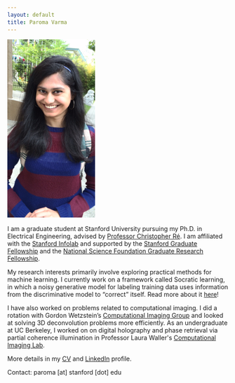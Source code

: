 ```yaml
---
layout: default
title: Paroma Varma
---
```


<div>
<div style="text-align:left; display:inline-block; vertical-align:text-top;" markdown="1">
<img src="profile.jpg" alt="Drawing" style="width: 200px; position: relative; margin-right: 10px" />
</div>

<div style="text-align:left; display:inline-block; vertical-align:text-top;" markdown="1">

I am a graduate student at Stanford University pursuing my Ph.D. in Electrical
Engineering, advised by [Professor Christopher
Ré](http://cs.stanford.edu/people/chrismre/). I am affiliated with the
[Stanford Infolab](http://infolab.stanford.edu) and supported by the [Stanford Graduate Fellowship](https://vpge.stanford.edu/fellowships-funding/sgf/details) and the [National Science Foundation Graduate Research Fellowship](https://www.nsfgrfp.org).

My research interests primarily involve exploring practical methods for machine
learning. I currently work on a framework called Socratic learning, in which a
noisy generative model for labeling training data uses information from the
discriminative model to “correct” itself. Read more about it
[here](http://hazyresearch.github.io/snorkel/blog/socratic_learning.html)!

I have also worked on problems related to computational imaging. I did a
rotation with Gordon Wetzstein’s [Computational Imaging
Group](http://www.computationalimaging.org) and looked at solving 3D
deconvolution problems more efficiently. As an undergraduate at UC Berkeley, I
worked on on digital holography and phase retrieval via partial coherence
illumination in Professor Laura Waller's [Computational Imaging
Lab](http://www.laurawaller.com/).

More details in my [CV](cv.pdf) and [LinkedIn](https://www.linkedin.com/in/paromavarma) profile. 

Contact: paroma [at] stanford [dot] edu

</div>
</div>





